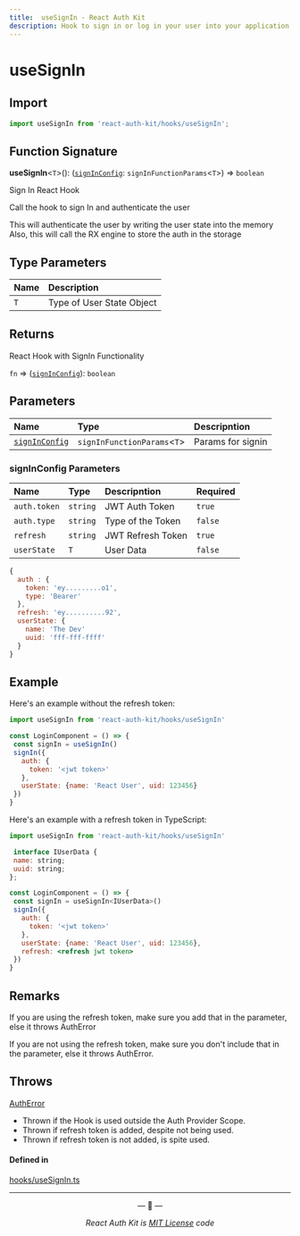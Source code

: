```yaml
---
title:  useSignIn - React Auth Kit
description: Hook to sign in or log in your user into your application
---
```


# useSignIn

<div data-ea-publisher="authkitarkadipme" data-ea-type="text" id="ref_useSignIn"></div>

## Import

```js
import useSignIn from 'react-auth-kit/hooks/useSignIn';
```

## Function Signature

**useSignIn**<`T`\>(): ([`signInConfig`](#signinconfig-parameters): `signInFunctionParams`<`T`\>) => `boolean`

Sign In React Hook

Call the hook to sign In and authenticate the user

This will authenticate the user by writing the user state into the memory
Also, this will call the RX engine to store the auth in the storage

## Type Parameters

| Name | Description |
| :------ | :------ |
| `T` | Type of User State Object |

## Returns
React Hook with SignIn Functionality

`fn` => ([`signInConfig`](#signinconfig-parameters)): `boolean`

## Parameters

| Name | Type | Descripntion |
| :------ | :------ | :-------- |
| [`signInConfig`](#signinconfig-parameters) | `signInFunctionParams`<`T`\> | Params for signin |

### signInConfig Parameters

| Name | Type | Descripntion | Required |
| :------ | :------ | :-------- | :------ |
| `auth.token` | `string` | JWT Auth Token | `true` |
| `auth.type`  | `string` | Type of the Token | `false` |
| `refresh`    | `string` | JWT Refresh Token | `true`  |
| `userState`  | `T`      | User Data         | `false` |

```js
{
  auth : {
    token: 'ey.........o1',
    type: 'Bearer'
  },
  refresh: 'ey..........92',
  userState: {
    name: 'The Dev'
    uuid: 'fff-fff-ffff'
  }
}
```

## Example

Here's an example without the refresh token:
```jsx
import useSignIn from 'react-auth-kit/hooks/useSignIn'

const LoginComponent = () => {
 const signIn = useSignIn()
 signIn({
   auth: {
     token: '<jwt token>'
   },
   userState: {name: 'React User', uid: 123456}
 })
}
```

Here's an example with a refresh token in TypeScript:
```jsx
import useSignIn from 'react-auth-kit/hooks/useSignIn'

 interface IUserData {
 name: string;
 uuid: string;
};

const LoginComponent = () => {
 const signIn = useSignIn<IUserData>()
 signIn({
   auth: {
     token: '<jwt token>'
   },
   userState: {name: 'React User', uid: 123456},
   refresh: <refresh jwt token>
 })
}
```

## Remarks

If you are using the refresh token, make sure you add that in the parameter,
else it throws AuthError

If you are not using the refresh token, make sure you don't include
that in the parameter, else it throws AuthError.

## Throws

[AuthError](./../errors.md#autherror)

- Thrown if the Hook is used outside the Auth Provider Scope.
- Thrown if refresh token is added, despite not being used.
- Thrown if refresh token is not added, is spite used.

#### Defined in

[hooks/useSignIn.ts](https://github.com/react-auth-kit/react-auth-kit/blob/37dc30d4/packages/react-auth-kit/src/hooks/useSignIn.ts#L85)

---

<p align="center">&mdash; 🔑  &mdash;</p>
<p align="center"><i>React Auth Kit is <a href="https://github.com/react-auth-kit/react-auth-kit/blob/master/LICENSE">MIT License</a> code</i></p>
